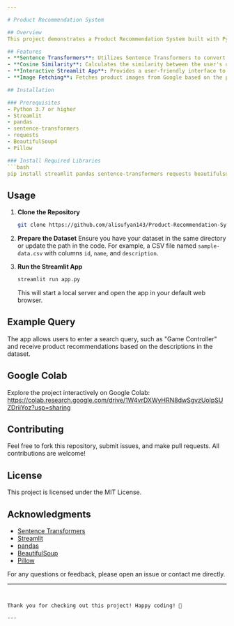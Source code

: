 ```yaml
---

# Product Recommendation System

## Overview
This project demonstrates a Product Recommendation System built with Python, leveraging advanced NLP models like Sentence Transformers to provide accurate recommendations based on product descriptions. The system is designed to enhance e-commerce platforms by suggesting relevant products to users based on their search queries.

## Features
- **Sentence Transformers**: Utilizes Sentence Transformers to convert textual data into numerical embeddings.
- **Cosine Similarity**: Calculates the similarity between the user's query and product descriptions to find the most relevant products.
- **Interactive Streamlit App**: Provides a user-friendly interface to input search queries and view recommendations in real-time.
- **Image Fetching**: Fetches product images from Google based on the product name.

## Installation

### Prerequisites
- Python 3.7 or higher
- Streamlit
- pandas
- sentence-transformers
- requests
- BeautifulSoup4
- Pillow

### Install Required Libraries
```bash
pip install streamlit pandas sentence-transformers requests beautifulsoup4 pillow
```

## Usage

1. **Clone the Repository**
   ```bash
   git clone https://github.com/alisufyan143/Product-Recommendation-System.git
   ```

2. **Prepare the Dataset**
   Ensure you have your dataset in the same directory or update the path in the code. For example, a CSV file named `sample-data.csv` with columns `id`, `name`, and `description`.

3. **Run the Streamlit App**
   ```bash
   streamlit run app.py
   ```

   This will start a local server and open the app in your default web browser.

## Example Query
The app allows users to enter a search query, such as "Game Controller" and receive product recommendations based on the descriptions in the dataset.

## Google Colab
Explore the project interactively on Google Colab: https://colab.research.google.com/drive/1W4vrDXWyHRN8dwSgvzUolpSUZDriiYoz?usp=sharing

## Contributing
Feel free to fork this repository, submit issues, and make pull requests. All contributions are welcome!

## License
This project is licensed under the MIT License.

## Acknowledgments
- [Sentence Transformers](https://www.sbert.net/)
- [Streamlit](https://streamlit.io/)
- [pandas](https://pandas.pydata.org/)
- [BeautifulSoup](https://www.crummy.com/software/BeautifulSoup/)
- [Pillow](https://python-pillow.org/)

For any questions or feedback, please open an issue or contact me directly.

---
```


Thank you for checking out this project! Happy coding! 🚀

---
